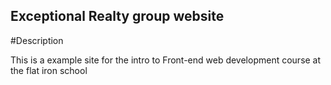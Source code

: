 Exceptional Realty group website
---

#Description

This is a example site for the intro to Front-end web development course at the flat iron school 